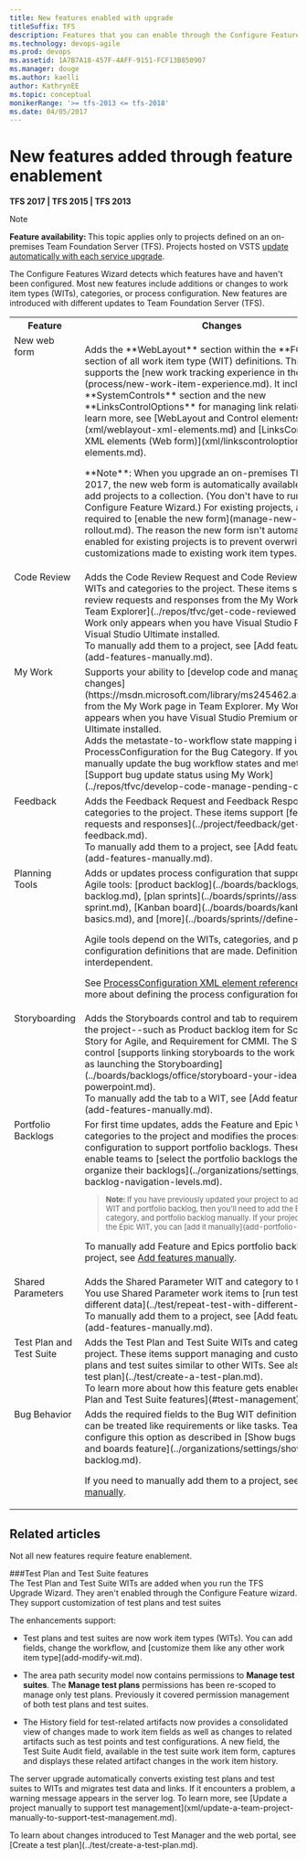 ```yaml
---
title: New features enabled with upgrade
titleSuffix: TFS
description: Features that you can enable through the Configure Features Wizard after you've upgraded the application tier server for Team Foundation Server  
ms.technology: devops-agile
ms.prod: devops
ms.assetid: 1A7B7A18-457F-4AFF-9151-FCF13B850907  
ms.manager: douge
ms.author: kaelliauthor: KathrynEE
ms.topic: conceptual
monikerRange: '>= tfs-2013 <= tfs-2018'
ms.date: 04/05/2017
---
```


<!---
Supports the following FWLINK: Learn more about these configuration changes: http://go.microsoft.com/fwlink/?LinkID=242985 - 
-->

# New features added through feature enablement 

<b>TFS 2017 | TFS 2015 | TFS 2013</b>  

> [!NOTE]    
<b>Feature availability: </b>This topic applies only to projects defined on an on-premises Team Foundation Server (TFS). Projects hosted on VSTS [update automatically with each service upgrade](/vsts/release-notes/index).
  
The Configure Features Wizard detects which features have and haven't been configured. Most new features include additions or changes to work item types (WITs), categories, or process configuration. New features are introduced with different updates to Team Foundation Server (TFS).  


<table>
<tbody valign="top">
<tr>
<th width="18%">
Feature
</th>
<th width="70%">
Changes
</th>
<th width="12%">
Update
</th>
</tr>
<tr>
<td>
New web form
</td>
<td>
<p>Adds the **WebLayout** section within the **FORM** section of all work item type (WIT) definitions. This section supports the [new work tracking experience in the web portal](process/new-work-item-experience.md). It includes the **SystemControls** section and the new **LinksControlOptions** for managing link relationships. To learn more, see [WebLayout and Control elements](xml/weblayout-xml-elements.md) and [LinksControlOptions XML elements (Web form)](xml/linkscontroloptions-xml-elements.md).</p>
<p>**Note**: When you upgrade an on-premises TFS to TFS 2017, the new web form is automatically available when you add projects to a collection. (You don't have to run the Configure Feature Wizard.) For existing projects, an admin is required to [enable the new form](manage-new-form-rollout.md). The reason the new form isn't automatically enabled for existing projects is to prevent overwriting customizations made to existing work item types.</p>
</td>
<td>
TFS 2017
</td>
</tr>
<tr>
<td>
Code Review
</td>
<td>
Adds the Code Review Request and Code Review Response WITs and categories to the project. These items support [code review requests and responses from the My Work page in Team Explorer](../repos/tfvc/get-code-reviewed-vs.md). My Work only appears when you have Visual Studio Premium or Visual Studio Ultimate installed.<br /> 
To manually add them to a project, see [Add features manually](add-features-manually.md).   
</td>
<td>
TFS 2012
</td>
</tr>
<tr>
<td>
My Work
</td>
<td>
Supports your ability to [develop code and manage pending changes](https://msdn.microsoft.com/library/ms245462.aspx#my_work) from the My Work page in Team Explorer. My Work only appears when you have Visual Studio Premium or Visual Studio Ultimate installed.<br /> 
Adds the metastate-to-workflow state mapping in ProcessConfiguration for the Bug Category. If you need to manually update the bug workflow states and metastates, see [Support bug update status using My Work](../repos/tfvc/develop-code-manage-pending-changes.md).   
</td>
<td>
TFS 2012
</td>
</tr>

<tr>
<td>
Feedback
</td>
<td>
Adds the Feedback Request and Feedback Response WITs and categories to the project. These items support [feedback requests and responses](../project/feedback/get-feedback.md). <br/>
To manually add them to a project, see [Add features manually](add-features-manually.md). 
</td>
<td>
TFS 2012
</td>
</tr>

<tr>
<td>
Planning Tools
</td>
<td>
Adds or updates process configuration that supports using the Agile tools: [product backlog](../boards/backlogs/create-your-backlog.md), [plan sprints](../boards/sprints//assign-work-sprint.md), [Kanban board](../boards/boards/kanban-basics.md), and [more](../boards/sprints//define-sprints.md).<br/>

Agile tools depend on the WITs, categories, and process configuration definitions that are made.  Definitions are interdependent. <br/>

See [ProcessConfiguration XML element reference](xml/process-configuration-xml-element.md) to learn more about defining the process configuration for your project.  
</td>
<td>
TFS 2012
</td>
</tr>

<tr>
<td>
Storyboarding
</td>
<td>
Adds the Storyboards control and tab to requirement WIT for the project--such as Product backlog item for Scrum, User Story for Agile, and Requirement for CMMI. The Storyboards control [supports linking storyboards to the work item as well as launching the Storyboarding](../boards/backlogs/office/storyboard-your-ideas-using-powerpoint.md). <br/>
To manually add the tab to a WIT, see [Add features manually](add-features-manually.md). 
</td>
<td>
TFS 2012
</td>
</tr>
 

<tr>
<td>
Portfolio Backlogs
</td>
<td>
For first time updates, adds the Feature and Epic WIT and categories to the project and modifies the process configuration to support portfolio backlogs. These features enable teams to [select the portfolio backlogs they work with to organize their backlogs](../organizations/settings/select-backlog-navigation-levels.md). <br/>

<blockquote style="font-size: 13px"><b>Note: </b>If you have previously updated your project to add the Feature WIT and portfolio backlog, then you'll need to add the Epic WIT, category, and portfolio backlog manually. If your project doesn't have the Epic WIT, you can [add it manually](add-portfolio-backlogs.md).    </blockquote>

To manually add Feature and Epics portfolio backlogs to a project, see [Add features manually](add-features-manually.md). 

</td>
<td>
TFS 2013, TFS 2015
</td>
</tr>


<tr>
<td>
Shared Parameters
</td>
<td>
Adds the Shared Parameter WIT and category to the project. You use Shared Parameter work items to [run tests with different data](../test/repeat-test-with-different-data.md).<br/> 
To manually add them to a project, see [Add features manually](add-features-manually.md). 
</td>
<td>
TFS 2013.2
</td>
</tr>


<tr>
<td>
Test Plan and Test Suite
</td>
<td>
Adds the Test Plan and Test Suite WITs and categories to the project. These items support managing and customizing test plans and test suites similar to other WITs. See also [Create a test plan](../test/create-a-test-plan.md). <br/>
To learn more about how this feature gets enabled, see [Test Plan and Test Suite features](#test-management).   
</td>
<td>
TFS 2013.3
</td>
</tr>

<tr>
<td>
Bug Behavior
</td>
<td>
Adds the required fields to the Bug WIT definition so that they can be treated like requirements or like tasks. Teams can configure this option as described in [Show bugs on backlogs and boards feature](../organizations/settings/show-bugs-on-backlog.md).<br/>

If you need to manually add them to a project, see [Add features manually](add-features-manually.md).  
</td>
<td>
TFS 2015
</td>
</tr>

</tbody>
</table>

## Related articles 

Not all new features require feature enablement. 


<a id="test-management" >   </a>
###Test Plan and Test Suite features  
The Test Plan and Test Suite WITs are added when you run the TFS Upgrade Wizard. They aren't enabled through the Configure Feature wizard. They support customization of test plans and test suites

<p>The enhancements support:</p>
  <ul>
    <li>
      <p>Test plans and test suites are now work item types (WITs). You can add fields, change the workflow, and [customize them like any other work item type](add-modify-wit.md). </p>
    </li>
    <li>
      <p>The area path security model now contains permissions to <b>Manage test suites</b>. The <b>Manage test plans</b> permissions has been re-scoped to manage only test plans. Previously it covered permission management of both test plans and test suites.</p>
    </li>
    <li>
      <p>The History field for test-related artifacts now provides a consolidated view of changes made to work item fields as well as changes to related artifacts such as test points and test configurations. A new field, the Test Suite Audit field, available in the test suite work item form, captures and displays these related artifact changes in the work item history.</p>
    </li>
  </ul>
  <p>The server upgrade automatically converts existing test plans and test suites to WITs and migrates test data and links. If it encounters a problem, a warning message appears in the server log. To learn more, see [Update a project manually to support test management](xml/update-a-team-project-manually-to-support-test-management.md).</p>
  <p>To learn about changes introduced to Test Manager and the web portal, see [Create a test plan](../test/create-a-test-plan.md).</p>

